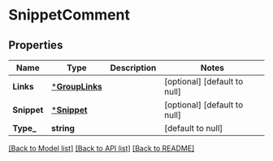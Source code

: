 # SnippetComment

## Properties
Name | Type | Description | Notes
------------ | ------------- | ------------- | -------------
**Links** | [***GroupLinks**](group_links.md) |  | [optional] [default to null]
**Snippet** | [***Snippet**](snippet.md) |  | [optional] [default to null]
**Type_** | **string** |  | [default to null]

[[Back to Model list]](../README.md#documentation-for-models) [[Back to API list]](../README.md#documentation-for-api-endpoints) [[Back to README]](../README.md)

